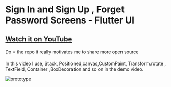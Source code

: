 # Sign In and Sign Up , Forget Password Screens - Flutter UI

## [Watch it on YouTube](  )


Do ⭐ the repo it really motivates me to share more open source

In this video I use, Stack, Positioned,canvas,CustomPaint, Transform.rotate , TextField, Container ,BoxDecoration and so on in the demo video.

![prototype](https://user-images.githubusercontent.com/42013687/104683883-7cc78880-5700-11eb-9bcc-fb53630ce892.png)
